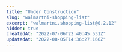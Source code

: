 ```yaml
---
title: "Under Construction"
slug: "walmartni-shopping-list"
excerpt: "walmartni.shopping-list@0.2.12"
hidden: true
createdAt: "2022-07-06T22:40:45.531Z"
updatedAt: "2022-08-05T14:36:27.166Z"
---
```

